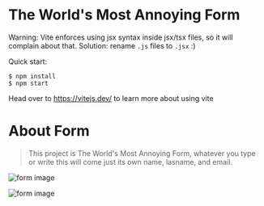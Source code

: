 # The World's Most Annoying Form

Warning: Vite enforces using jsx syntax inside jsx/tsx files, so it will complain about that. Solution: rename `.js` files to `.jsx` :)

Quick start:

```
$ npm install
$ npm start
````

Head over to https://vitejs.dev/ to learn more about using vite


# About Form

> This project is The World's Most Annoying Form, whatever you type or write this will come just its own name, lasname, and email.


![form image](./images/image.png)

![form image](./images/image-1.png)